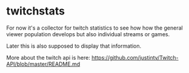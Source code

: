 # twitchstats

For now it's a collector for twitch statistics to see how how the general viewer population develops but also individual streams or games.

Later this is also supposed to display that information.

More about the twitch api is here: https://github.com/justintv/Twitch-API/blob/master/README.md


